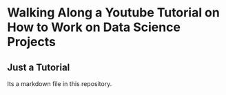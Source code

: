 # Walking Along a Youtube Tutorial on How to Work on Data Science Projects

## Just a Tutorial

Its a markdown file in this repository.
